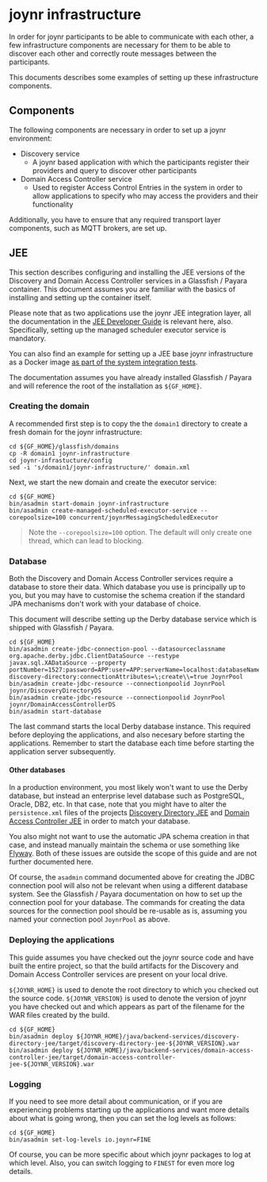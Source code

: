 # joynr infrastructure

In order for joynr participants to be able to communicate with
each other, a few infrastructure components are necessary for
them to be able to discover each other and correctly route
messages between the participants.

This documents describes some examples of setting up these
infrastructure components.

## Components

The following components are necessary in order to set up a
joynr environment:

* Discovery service
   * A joynr based application with which the participants
     register their providers and query to discover other
     participants
* Domain Access Controller service
   * Used to register Access Control Entries in the system
     in order to allow applications to specify who may
     access the providers and their functionality

Additionally, you have to ensure that any required transport
layer components, such as MQTT brokers, are set up.

## JEE

This section describes configuring and installing the JEE
versions of the Discovery and Domain Access Controller services
in a Glassfish / Payara container.
This document assumes you are familiar with the basics of installing and setting up the container
itself.

Please note that as two applications use the joynr JEE integration
layer, all the documentation in the [JEE Developer Guide](jee.md)
is relevant here, also. Specifically, setting up the managed
scheduler executor service is mandatory.

You can also find an example for setting up a JEE base joynr
infrastructure as a Docker image
[as part of the system integration tests](../tests/system-integration-test/docker/joynr-backend-jee).

The documentation assumes you have already installed Glassfish /
Payara and will reference the root of the installation as
`${GF_HOME}`.

### Creating the domain

A recommended first step is to copy the the `domain1` directory
to create a fresh domain for the joynr infrastructure:

    cd ${GF_HOME}/glassfish/domains
    cp -R domain1 joynr-infrastructure
    cd joynr-infrastucture/config
    sed -i 's/domain1/joynr-infrastructure/' domain.xml

Next, we start the new domain and create the executor service:

    cd ${GF_HOME}
    bin/asadmin start-domain joynr-infrastructure
    bin/asadmin create-managed-scheduled-executor-service --corepoolsize=100 concurrent/joynrMessagingScheduledExecutor

>Note the `--corepoolsize=100` option. The default will only create one thread, which can lead to
>blocking.

### Database

Both the Discovery and Domain Access Controller services require
a database to store their data. Which database you use is principally
up to you, but you may have to customise the schema creation if the
standard JPA mechanisms don't work with your database of choice.

This document will describe setting up the Derby database service
which is shipped with Glassfish / Payara.

    cd ${GF_HOME}
    bin/asadmin create-jdbc-connection-pool --datasourceclassname org.apache.derby.jdbc.ClientDataSource --restype javax.sql.XADataSource --property portNumber=1527:password=APP:user=APP:serverName=localhost:databaseName=joynr-discovery-directory:connectionAttributes=\;create\\=true JoynrPool
    bin/asadmin create-jdbc-resource --connectionpoolid JoynrPool joynr/DiscoveryDirectoryDS
    bin/asadmin create-jdbc-resource --connectionpoolid JoynrPool joynr/DomainAccessControllerDS
    bin/asadmin start-database

The last command starts the local Derby database instance. This required
before deploying the applications, and also necesary before starting the
applications. Remember to start the database each time before starting
the application server subsequently.

#### Other databases

In a production environment, you most likely won't want to use the
Derby database, but instead an enterprise level database such as
PostgreSQL, Oracle, DB2, etc. In that case, note that you might
have to alter the `persistence.xml` files of the projects
[Discovery Directory JEE](../java/backend-services/discovery-directory-jee/src/main/resources/META-INF/persistence.xml)
and
[Domain Access Controller JEE](../java/backend-services/domain-access-controller-jee/src/main/resources/META-INF/persistence.xml)
in order to match your database.

You also might not want to use the automatic JPA schema creation in that
case, and instead manually maintain the schema or use something like
[Flyway](https://flywaydb.org). Both of these issues are outside the
scope of this guide and are not further documented here.

Of course, the `asadmin` command documented above for creating the
JDBC connection pool will also not be relevant when using a different
database system. See the Glassfish / Payara documentation on how to set
up the connection pool for your database.
The commands for creating the data sources for the connection pool should
be re-usable as is, assuming you named your connection pool `JoynrPool`
as above.

### Deploying the applications

This guide assumes you have checked out the joynr source code and have
built the entire project, so that the build artifacts for the Discovery
and Domain Access Controller services are present on your local drive.

`${JOYNR_HOME}` is used to denote the root directory to which you checked
out the source code.
`${JOYNR_VERSION}` is used to denote the version of joynr you have checked
out and which appears as part of the filename for the WAR files created
by the build.

    cd ${GF_HOME}
    bin/asadmin deploy ${JOYNR_HOME}/java/backend-services/discovery-directory-jee/target/discovery-directory-jee-${JOYNR_VERSION}.war
    bin/asadmin deploy ${JOYNR_HOME}/java/backend-services/domain-access-controller-jee/target/domain-access-controller-jee-${JOYNR_VERSION}.war

### Logging

If you need to see more detail about communication, or if you are
experiencing problems starting up the applications and want more details
about what is going wrong, then you can set the log levels as follows:

    cd ${GF_HOME}
    bin/asadmin set-log-levels io.joynr=FINE

Of course, you can be more specific about which joynr packages to log
at which level. Also, you can switch logging to `FINEST` for even more
log details.
